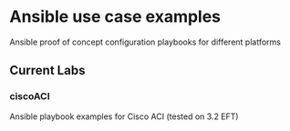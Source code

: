 # Ansible use case examples

Ansible proof of concept configuration playbooks for different platforms

## Current Labs

### ciscoACI

Ansible playbook examples for Cisco ACI (tested on 3.2 EFT)
